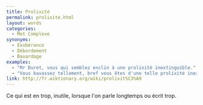```yaml
---
title: Prolixité
permalink: prolixite.html
layout: words
categories:
  - Mot Complexe
synonyms:
  - Exubérance
  - Débordement
  - Bavardage
examples:
  - "Mr Duret, vous qui semblez enclin à une prolixité inextinguible."
  - "Vous bavassez tellement, bref vous êtes d'une telle prolixité inextinguible que je me vois forcé d'avancer dans le programme."
link: http://fr.wiktionary.org/wiki/prolixit%C3%A9
---
```


Ce qui est en trop, inutile, lorsque l'on parle longtemps ou écrit trop.
